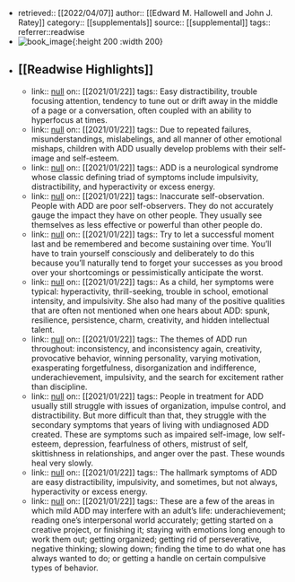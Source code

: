 - retrieved:: [[2022/04/07]]
  author:: [[Edward M. Hallowell and John J. Ratey]]
  category:: [[supplementals]]
  source:: [[supplemental]]
  tags:: 
  referrer::readwise
- ![book_image](https://images-na.ssl-images-amazon.com/images/I/51EzAb7xfBL._SL200_.jpg){:height 200 :width 200}
- ## [[Readwise Highlights]]
	- link:: [null](null)
	  on:: [[2021/01/22]]
	  tags:: 
	  Easy distractibility, trouble focusing attention, tendency to tune out or drift away in the middle of a page or a conversation, often coupled with an ability to hyperfocus at times.
	- link:: [null](null)
	  on:: [[2021/01/22]]
	  tags:: 
	  Due to repeated failures, misunderstandings, mislabelings, and all manner of other emotional mishaps, children with ADD usually develop problems with their self-image and self-esteem.
	- link:: [null](null)
	  on:: [[2021/01/22]]
	  tags:: 
	  ADD is a neurological syndrome whose classic defining triad of symptoms include impulsivity, distractibility, and hyperactivity or excess energy.
	- link:: [null](null)
	  on:: [[2021/01/22]]
	  tags:: 
	  Inaccurate self-observation. People with ADD are poor self-observers. They do not accurately gauge the impact they have on other people. They usually see themselves as less effective or powerful than other people do.
	- link:: [null](null)
	  on:: [[2021/01/22]]
	  tags:: 
	  Try to let a successful moment last and be remembered and become sustaining over time. You’ll have to train yourself consciously and deliberately to do this because you’ll naturally tend to forget your successes as you brood over your shortcomings or pessimistically anticipate the worst.
	- link:: [null](null)
	  on:: [[2021/01/22]]
	  tags:: 
	  As a child, her symptoms were typical: hyperactivity, thrill-seeking, trouble in school, emotional intensity, and impulsivity. She also had many of the positive qualities that are often not mentioned when one hears about ADD: spunk, resilience, persistence, charm, creativity, and hidden intellectual talent.
	- link:: [null](null)
	  on:: [[2021/01/22]]
	  tags:: 
	  The themes of ADD run throughout: inconsistency, and inconsistency again, creativity, provocative behavior, winning personality, varying motivation, exasperating forgetfulness, disorganization and indifference, underachievement, impulsivity, and the search for excitement rather than discipline.
	- link:: [null](null)
	  on:: [[2021/01/22]]
	  tags:: 
	  People in treatment for ADD usually still struggle with issues of organization, impulse control, and distractibility. But more difficult than that, they struggle with the secondary symptoms that years of living with undiagnosed ADD created. These are symptoms such as impaired self-image, low self-esteem, depression, fearfulness of others, mistrust of self, skittishness in relationships, and anger over the past. These wounds heal very slowly.
	- link:: [null](null)
	  on:: [[2021/01/22]]
	  tags:: 
	  The hallmark symptoms of ADD are easy distractibility, impulsivity, and sometimes, but not always, hyperactivity or excess energy.
	- link:: [null](null)
	  on:: [[2021/01/22]]
	  tags:: 
	  These are a few of the areas in which mild ADD may interfere with an adult’s life: underachievement; reading one’s interpersonal world accurately; getting started on a creative project, or finishing it; staying with emotions long enough to work them out; getting organized; getting rid of perseverative, negative thinking; slowing down; finding the time to do what one has always wanted to do; or getting a handle on certain compulsive types of behavior.